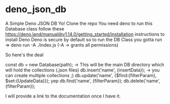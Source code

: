 # deno_json_db
A Simple Deno JSON DB
Yo!
Clone the repo
You need deno to run this Database class 
follow these https://deno.land/manual@v1.14.0/getting_started/installation instructions to install Deno
Deno is secure by default so to run the DB Class
you gotta run => deno run -A ./index.js (-A -> grants all permissions)

So here's the deal 

const db = new Database(path); -> This will be the main DB directory which will hold the collections (.json files)
db.insert('name', {insertData}); -> you can create multiple collections ;)
db.update('name', {$find:{filterParam}, $set:{UpdateData}}); yep
db.find('name', {filterParam});
db.delete('name', {filterParam});

I will provide a link to the documentation once I have it. 
